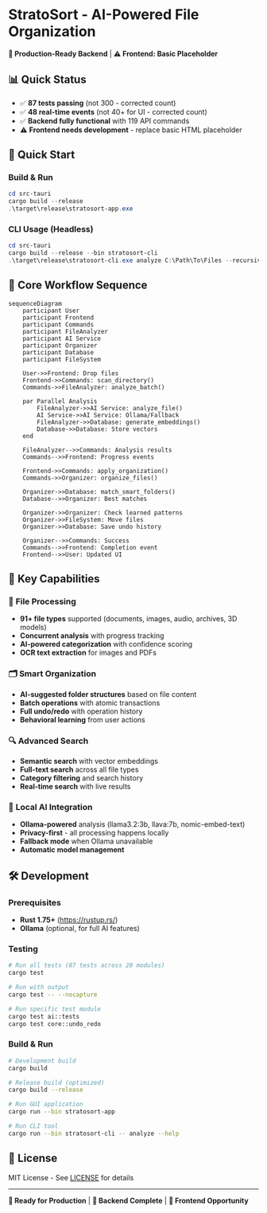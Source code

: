 # StratoSort - AI-Powered File Organization

**🚀 Production-Ready Backend** | **⚠️ Frontend: Basic Placeholder**

## 📊 Quick Status
- ✅ **87 tests passing** (not 300 - corrected count)
- ✅ **48 real-time events** (not 40+ for UI - corrected count)
- ✅ **Backend fully functional** with 119 API commands
- ⚠️ **Frontend needs development** - replace basic HTML placeholder

## 🚀 Quick Start

### Build & Run
```powershell
cd src-tauri
cargo build --release
.\target\release\stratosort-app.exe
```

### CLI Usage (Headless)
```powershell
cd src-tauri
cargo build --release --bin stratosort-cli
.\target\release\stratosort-cli.exe analyze C:\Path\To\Files --recursive
```

## 🔄 Core Workflow Sequence

```mermaid
sequenceDiagram
    participant User
    participant Frontend
    participant Commands
    participant FileAnalyzer
    participant AI Service
    participant Organizer
    participant Database
    participant FileSystem

    User->>Frontend: Drop files
    Frontend->>Commands: scan_directory()
    Commands->>FileAnalyzer: analyze_batch()

    par Parallel Analysis
        FileAnalyzer->>AI Service: analyze_file()
        AI Service->>AI Service: Ollama/Fallback
        FileAnalyzer->>Database: generate_embeddings()
        Database->>Database: Store vectors
    end

    FileAnalyzer-->>Commands: Analysis results
    Commands-->>Frontend: Progress events

    Frontend->>Commands: apply_organization()
    Commands->>Organizer: organize_files()

    Organizer->>Database: match_smart_folders()
    Database-->>Organizer: Best matches

    Organizer->>Organizer: Check learned patterns
    Organizer->>FileSystem: Move files
    Organizer->>Database: Save undo history

    Organizer-->>Commands: Success
    Commands-->>Frontend: Completion event
    Frontend-->>User: Updated UI
```

## 🎯 Key Capabilities

### 📁 **File Processing**
- **91+ file types** supported (documents, images, audio, archives, 3D models)
- **Concurrent analysis** with progress tracking
- **AI-powered categorization** with confidence scoring
- **OCR text extraction** for images and PDFs

### 🗂️ **Smart Organization**
- **AI-suggested folder structures** based on file content
- **Batch operations** with atomic transactions
- **Full undo/redo** with operation history
- **Behavioral learning** from user actions

### 🔍 **Advanced Search**
- **Semantic search** with vector embeddings
- **Full-text search** across all file types
- **Category filtering** and search history
- **Real-time search** with live results

### 🤖 **Local AI Integration**
- **Ollama-powered** analysis (llama3.2:3b, llava:7b, nomic-embed-text)
- **Privacy-first** - all processing happens locally
- **Fallback mode** when Ollama unavailable
- **Automatic model management**

## 🛠️ Development

### Prerequisites
- **Rust 1.75+** (https://rustup.rs/)
- **Ollama** (optional, for full AI features)

### Testing
```bash
# Run all tests (87 tests across 20 modules)
cargo test

# Run with output
cargo test -- --nocapture

# Run specific test module
cargo test ai::tests
cargo test core::undo_redo
```

### Build & Run
```bash
# Development build
cargo build

# Release build (optimized)
cargo build --release

# Run GUI application
cargo run --bin stratosort-app

# Run CLI tool
cargo run --bin stratosort-cli -- analyze --help
```

## 📝 License

MIT License - See [LICENSE](LICENSE) for details

---

**🚀 Ready for Production** | **🔧 Backend Complete** | **🎨 Frontend Opportunity**
